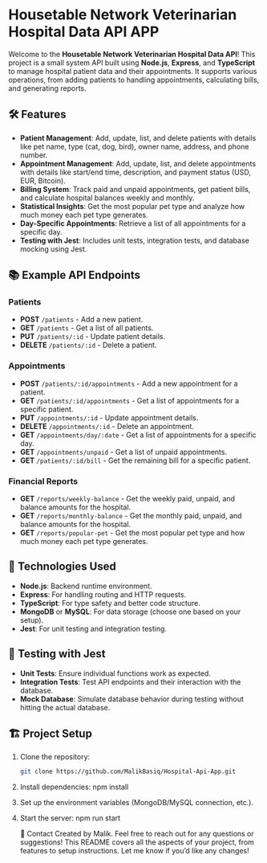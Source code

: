 # Housetable Network Veterinarian Hospital Data API APP

Welcome to the **Housetable Network Veterinarian Hospital Data API**! This project is a small system API built using **Node.js**, **Express**, and **TypeScript** to manage hospital patient data and their appointments. It supports various operations, from adding patients to handling appointments, calculating bills, and generating reports.

## 🛠️ Features

- **Patient Management**: Add, update, list, and delete patients with details like pet name, type (cat, dog, bird), owner name, address, and phone number.
- **Appointment Management**: Add, update, list, and delete appointments with details like start/end time, description, and payment status (USD, EUR, Bitcoin).
- **Billing System**: Track paid and unpaid appointments, get patient bills, and calculate hospital balances weekly and monthly.
- **Statistical Insights**: Get the most popular pet type and analyze how much money each pet type generates.
- **Day-Specific Appointments**: Retrieve a list of all appointments for a specific day.
- **Testing with Jest**: Includes unit tests, integration tests, and database mocking using Jest.

## 📚 Example API Endpoints

### Patients
- **POST** `/patients` - Add a new patient.
- **GET** `/patients` - Get a list of all patients.
- **PUT** `/patients/:id` - Update patient details.
- **DELETE** `/patients/:id` - Delete a patient.

### Appointments
- **POST** `/patients/:id/appointments` - Add a new appointment for a patient.
- **GET** `/patients/:id/appointments` - Get a list of appointments for a specific patient.
- **PUT** `/appointments/:id` - Update appointment details.
- **DELETE** `/appointments/:id` - Delete an appointment.
- **GET** `/appointments/day/:date` - Get a list of appointments for a specific day.
- **GET** `/appointments/unpaid` - Get a list of unpaid appointments.
- **GET** `/patients/:id/bill` - Get the remaining bill for a specific patient.

### Financial Reports
- **GET** `/reports/weekly-balance` - Get the weekly paid, unpaid, and balance amounts for the hospital.
- **GET** `/reports/monthly-balance` - Get the monthly paid, unpaid, and balance amounts for the hospital.
- **GET** `/reports/popular-pet` - Get the most popular pet type and how much money each pet type generates.

## 🚀 Technologies Used

- **Node.js**: Backend runtime environment.
- **Express**: For handling routing and HTTP requests.
- **TypeScript**: For type safety and better code structure.
- **MongoDB** or **MySQL**: For data storage (choose one based on your setup).
- **Jest**: For unit testing and integration testing.

## 🧪 Testing with Jest

- **Unit Tests**: Ensure individual functions work as expected.
- **Integration Tests**: Test API endpoints and their interaction with the database.
- **Mock Database**: Simulate database behavior during testing without hitting the actual database.

## 🏗️ Project Setup

1. Clone the repository:
   ```bash
   git clone https://github.com/MalikBasiq/Hospital-Api-App.git

2. Install dependencies:
   npm install
3. Set up the environment variables (MongoDB/MySQL connection, etc.).

4. Start the server:
   npm run start

   📧 Contact
Created by Malik. Feel free to reach out for any questions or suggestions!
This README covers all the aspects of your project, from features to setup instructions. Let me know if you’d like any changes!





